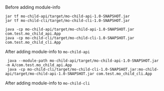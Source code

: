 
Before adding module-info
```shell
jar tf mo-child-api/target/mo-child-api-1.0-SNAPSHOT.jar
jar tf mo-child-cli/target/mo-child-cli-1.0-SNAPSHOT.jar

java -cp mo-child-api/target/mo-child-api-1.0-SNAPSHOT.jar com.test.mo_child_api.App
java -cp mo-child-cli/target/mo-child-cli-1.0-SNAPSHOT.jar com.test.mo_child_cli.App
```

After adding module-info to `mo-child-api`
```shell
 java --module-path mo-child-api/target/mo-child-api-1.0-SNAPSHOT.jar -m A/com.test.mo_child_api.App
 java -cp mo-child-cli/target/mo-child-cli-1.0-SNAPSHOT.jar:mo-child-api/target/mo-child-api-1.0-SNAPSHOT.jar com.test.mo_child_cli.App 
```

After adding module-info to `mo-child-cli`
```shell

```